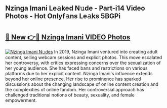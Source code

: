 ## Nzinga Imani Le𝚊ked N𝚞de - Part-i14 Video Photos - Hot Onlyf𝚊ns Le𝚊ks 5BGPi

# <h2><a href="http://ac26014.deff.icu/?id=Nzinga+Imani">🔗 New 👉🔴 Nzinga Imani VIDEO Photos</a></h2>

[![Nzinga Imani N𝚞des](https://i.imgur.com/rIISA9y.gif)](http://ac26014.deff.icu/?id=Nzinga+Imani)
In 2019, Nzinga Imani ventured into creating adult content, selling webcam sessions and explicit photos. This move escalated her controversy, with critics expressing concerns over the sexualization of her young audience. She has faced bans and restrictions on various platforms due to her explicit content. Nzinga Imani's influence extends beyond her online presence. Her rise to prominence has sparked discussions about the changing landscape of online content creation and the complexities of online fandom. Her controversial approach has challenged traditional notions of beauty, sexuality, and female empowerment.

